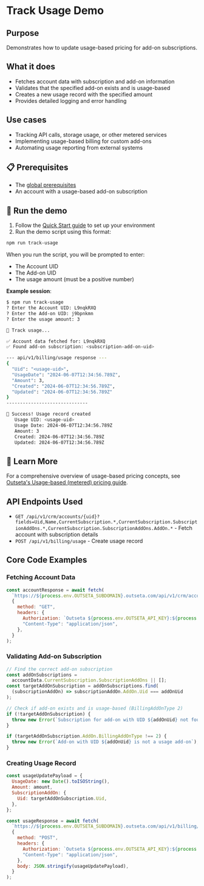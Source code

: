 # Track Usage Demo

## Purpose

Demonstrates how to update usage-based pricing for add-on subscriptions.

## What it does

- Fetches account data with subscription and add-on information
- Validates that the specified add-on exists and is usage-based
- Creates a new usage record with the specified amount
- Provides detailed logging and error handling

## Use cases

- Tracking API calls, storage usage, or other metered services
- Implementing usage-based billing for custom add-ons
- Automating usage reporting from external systems

## 📋 Prerequisites

- The [global prerequisites](README.md#prerequisites)
- An account with a usage-based add-on subscription

## 🚀 Run the demo

1. Follow the [Quick Start guide](README.md#-quick-start) to set up your environment
2. Run the demo script using this format:

```bash
npm run track-usage
```

When you run the script, you will be prompted to enter:

- The Account UID
- The Add-on UID
- The usage amount (must be a positive number)

**Example session**:

```bash
$ npm run track-usage
? Enter the Account UID: L9nqkRXQ
? Enter the Add-on UID: j9bpnkmn
? Enter the usage amount: 3

🚀 Track usage...

✅ Account data fetched for: L9nqkRXQ
✅ Found add-on subscription: <subscription-add-on-uid>

--- api/v1/billing/usage response ---
{
  "Uid": "<usage-uid>",
  "UsageDate": "2024-06-07T12:34:56.789Z",
  "Amount": 3,
  "Created": "2024-06-07T12:34:56.789Z",
  "Updated": "2024-06-07T12:34:56.789Z"
}
------------------------------

🎉 Success! Usage record created
   Usage UID: <usage-uid>
   Usage Date: 2024-06-07T12:34:56.789Z
   Amount: 3
   Created: 2024-06-07T12:34:56.789Z
   Updated: 2024-06-07T12:34:56.789Z
```

## 📖 Learn More

For a comprehensive overview of usage-based pricing concepts, see [Outseta's Usage-based (metered) pricing guide](https://go.outseta.com/support/kb/articles/dpWr3mnq/usage-based-metered-pricing).

## API Endpoints Used

- `GET /api/v1/crm/accounts/{uid}?fields=Uid,Name,CurrentSubscription.*,CurrentSubscription.SubscriptionAddOns.*,CurrentSubscription.SubscriptionAddOns.AddOn.*` - Fetch account with subscription details
- `POST /api/v1/billing/usage` - Create usage record

## Core Code Examples

### Fetching Account Data

```javascript
const accountResponse = await fetch(
  `https://${process.env.OUTSETA_SUBDOMAIN}.outseta.com/api/v1/crm/accounts/${accountUid}?fields=Uid,Name,CurrentSubscription.*,CurrentSubscription.SubscriptionAddOns.*,CurrentSubscription.SubscriptionAddOns.AddOn.*`,
  {
    method: "GET",
    headers: {
      Authorization: `Outseta ${process.env.OUTSETA_API_KEY}:${process.env.OUTSETA_API_SECRET}`,
      "Content-Type": "application/json",
    },
  }
);
```

### Validating Add-on Subscription

```javascript
// Find the correct add-on subscription
const addOnSubscriptions =
  accountData.CurrentSubscription.SubscriptionAddOns || [];
const targetAddOnSubscription = addOnSubscriptions.find(
  (subscriptionAddOn) => subscriptionAddOn.AddOn.Uid === addOnUid
);

// Check if add-on exists and is usage-based (BillingAddOnType 2)
if (!targetAddOnSubscription) {
  throw new Error(`Subscription for add-on with UID ${addOnUid} not found`);
}

if (targetAddOnSubscription.AddOn.BillingAddOnType !== 2) {
  throw new Error(`Add-on with UID ${addOnUid} is not a usage add-on`);
}
```

### Creating Usage Record

```javascript
const usageUpdatePayload = {
  UsageDate: new Date().toISOString(),
  Amount: amount,
  SubscriptionAddOn: {
    Uid: targetAddOnSubscription.Uid,
  },
};

const usageResponse = await fetch(
  `https://${process.env.OUTSETA_SUBDOMAIN}.outseta.com/api/v1/billing/usage`,
  {
    method: "POST",
    headers: {
      Authorization: `Outseta ${process.env.OUTSETA_API_KEY}:${process.env.OUTSETA_API_SECRET}`,
      "Content-Type": "application/json",
    },
    body: JSON.stringify(usageUpdatePayload),
  }
);
```
